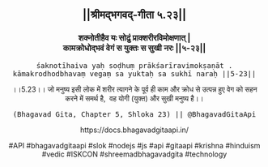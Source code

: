 <center><h2>||श्रीमद्‍भगवद्‍-गीता ५.२३||</h2>
<h3>शक्नोतीहैव यः सोढुं प्राक्शरीरविमोक्षणात् |<br/>कामक्रोधोद्भवं वेगं स युक्तः स सुखी नरः ||५-२३||</h3>
<pre>śaknotīhaiva yaḥ soḍhuṃ prākśarīravimokṣaṇāt .<br/>kāmakrodhodbhavaṃ vegaṃ sa yuktaḥ sa sukhī naraḥ ||5-23||</pre>
<p>।।5.23।। जो मनुष्य इसी लोक में शरीर त्यागने के पूर्व ही काम और क्रोध से उत्पन्न हुए वेग को सहन करने में समर्थ है,  वह योगी (युक्त) और सुखी मनुष्य है।।</p>
<pre>(Bhagavad Gita, Chapter 5, Shloka 23) || @BhagavadGitaApi</pre><p>https://docs.bhagavadgitaapi.in/</p><p>#API #bhagavadgitaapi #slok #nodejs #js #api #gitaapi #krishna #hinduism #vedic #ISKCON #shreemadbhagavadgita #technology</p></center>